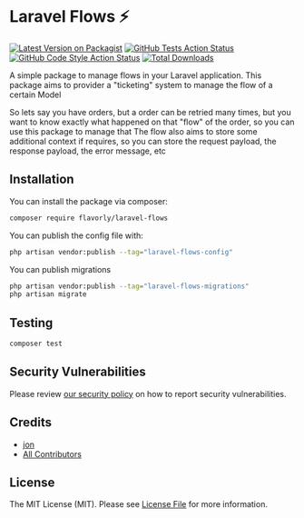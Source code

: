 # Laravel Flows ⚡

[![Latest Version on Packagist](https://img.shields.io/packagist/v/flavorly/laravel-flows.svg?style=flat-square)](https://packagist.org/packages/flavorly/laravel-flows)
[![GitHub Tests Action Status](https://img.shields.io/github/workflow/status/flavorly/laravel-flows/run-tests?label=tests)](https://github.com/flavorly/laravel-flows/actions?query=workflow%3Arun-tests+branch%3Amain)
[![GitHub Code Style Action Status](https://img.shields.io/github/workflow/status/flavorly/laravel-flows/Check%20&%20fix%20styling?label=code%20style)](https://github.com/flavorly/laravel-flows/actions?query=workflow%3A"Check+%26+fix+styling"+branch%3Amain)
[![Total Downloads](https://img.shields.io/packagist/dt/flavorly/laravel-flows.svg?style=flat-square)](https://packagist.org/packages/flavorly/laravel-flows)

A simple package to manage flows in your Laravel application.
This package aims to provider a "ticketing" system to manage the flow of a certain Model

So lets say you have orders, but a order can be retried many times, but you want to know exactly
what happened on that "flow" of the order, so you can use this package to manage that
The flow also aims to store some additional context if requires, so you can store the request payload, the response payload, the error message, etc


## Installation

You can install the package via composer:

```bash
composer require flavorly/laravel-flows
```

You can publish the config file with:

```bash
php artisan vendor:publish --tag="laravel-flows-config"
```

You can publish migrations

```bash
php artisan vendor:publish --tag="laravel-flows-migrations"
php artisan migrate
```

## Testing

```bash
composer test
```

## Security Vulnerabilities

Please review [our security policy](../../security/policy) on how to report security vulnerabilities.

## Credits

- [jon](https://github.com/flavorly)
- [All Contributors](../../contributors)

## License

The MIT License (MIT). Please see [License File](LICENSE.md) for more information.
